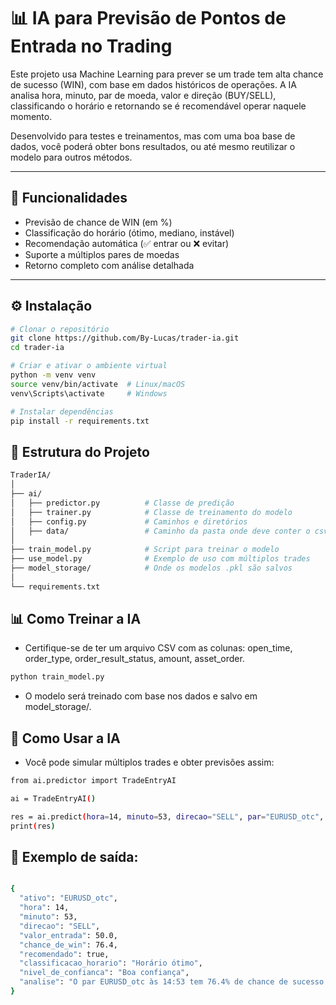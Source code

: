 # 📊 IA para Previsão de Pontos de Entrada no Trading

Este projeto usa Machine Learning para prever se um trade tem alta chance de sucesso (WIN), com base em dados históricos de operações. A IA analisa hora, minuto, par de moeda, valor e direção (BUY/SELL), classificando o horário e retornando se é recomendável operar naquele momento.

Desenvolvido para testes e treinamentos, mas com uma boa base de dados, você poderá obter bons resultados, ou até mesmo reutilizar o modelo para outros métodos.

---

## 🚀 Funcionalidades

- Previsão de chance de WIN (em %)
- Classificação do horário (ótimo, mediano, instável)
- Recomendação automática (✅ entrar ou ❌ evitar)
- Suporte a múltiplos pares de moedas
- Retorno completo com análise detalhada

---

## ⚙️ Instalação

```bash
# Clonar o repositório
git clone https://github.com/By-Lucas/trader-ia.git
cd trader-ia

# Criar e ativar o ambiente virtual
python -m venv venv
source venv/bin/activate  # Linux/macOS
venv\Scripts\activate     # Windows

# Instalar dependências
pip install -r requirements.txt
```

## 📂 Estrutura do Projeto
```bash
TraderIA/
│
├── ai/
│   ├── predictor.py          # Classe de predição
│   ├── trainer.py            # Classe de treinamento do modelo
│   ├── config.py             # Caminhos e diretórios
│   ├── data/                 # Caminho da pasta onde deve conter o csv para treinar
│
├── train_model.py            # Script para treinar o modelo
├── use_model.py              # Exemplo de uso com múltiplos trades
├── model_storage/            # Onde os modelos .pkl são salvos
│
└── requirements.txt
```

## 📊 Como Treinar a IA

- Certifique-se de ter um arquivo CSV com as colunas: open_time, order_type, order_result_status, amount, asset_order.

```bash
python train_model.py
```
- O modelo será treinado com base nos dados e salvo em model_storage/.

## 🤖 Como Usar a IA

- Você pode simular múltiplos trades e obter previsões assim:

```bash
from ai.predictor import TradeEntryAI

ai = TradeEntryAI()

res = ai.predict(hora=14, minuto=53, direcao="SELL", par="EURUSD_otc", valor=50.0)
print(res)
```

## 🔁 Exemplo de saída:
```bash

{
  "ativo": "EURUSD_otc",
  "hora": 14,
  "minuto": 53,
  "direcao": "SELL",
  "valor_entrada": 50.0,
  "chance_de_win": 76.4,
  "recomendado": true,
  "classificacao_horario": "Horário ótimo",
  "nivel_de_confianca": "Boa confiança",
  "analise": "O par EURUSD_otc às 14:53 tem 76.4% de chance de sucesso com a direção SELL."
}
```
